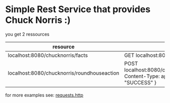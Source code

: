 # Simple Rest Service that provides Chuck Norris :)

you get 2 ressources

| resource                                    | usage                               |
|---------------------------------------------|-------------------------------------|
| localhost:8080/chucknorris/facts            | GET localhost:8080/chucknorris/fact |
| localhost:8080/chucknorris/roundhouseaction | POST localhost:8080/chucknorris/roundhouseaction Content-Type: application/json { "action": "SUCCESS" } |   

for more examples see: [requests.http](./requests.http)
 